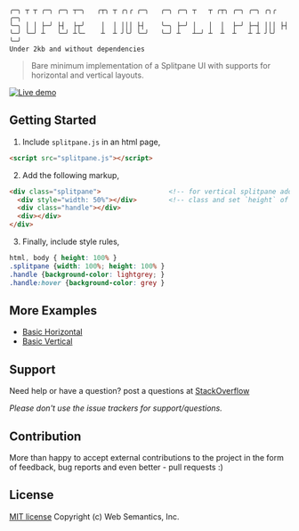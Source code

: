 ```
╭─╮ ┬ ┬ ╭─╮ ╭─╮ ┬─╮   ╭┬╮ ┬ ╭╮╭ ╭─╮   ╭─╮ ╭─╮ ┬   ┬ ╭┬╮ ╭─╮ ╭─╮ ╭╮╭ ╭─╮  
╰─╮ │ │ ├─╯ ├┤  ├┬╯    │  │ │││ ├┤    ╰─╮ ├─╯ │   │  │  ├─╯ ├─┤ │││ ├┤   
╰─╯ ╰─╯ ┴   ╰─╯ ┴╰─    ┴  ┴ ╯╰╯ ╰─╯   ╰─╯ ┴   ┴─╯ ┴  ┴  ┴   ┴ ┴ ╯╰╯ ╰─╯  
Under 2kb and without dependencies 
```
> Bare minimum implementation of a Splitpane UI with supports for horizontal and vertical layouts.

[![Live demo](https://img.shields.io/badge/Live%20demo-%E2%86%92-9D6EB3.svg?style=flat-square)](https://websemantics.github.io/super-tiny-splitpane)

## Getting Started

1. Include `splitpane.js` in an html page,

```html
<script src="splitpane.js"></script>
```

 2. Add the following markup,

 ```html
 <div class="splitpane">                 <!-- for vertical splitpane add  `vertical` -->
   <div style="width: 50%"></div>        <!-- class and set `height` of first child -->
   <div class="handle"></div>
   <div></div>
 </div> 
```

3. Finally, include style rules, 

```css
html, body { height: 100% }
.splitpane {width: 100%; height: 100% }
.handle {background-color: lightgrey; }
.handle:hover {background-color: grey }
```

## More Examples

- [Basic Horizontal](https://websemantics.github.io/super-tiny-splitpane/examples/basic-horizontal.html)
- [Basic Vertical](https://websemantics.github.io/super-tiny-splitpane/examples/basic-vertical.html)

## Support

Need help or have a question? post a questions at [StackOverflow](https://stackoverflow.com/questions/tagged/super-tiny-splitpane+websemantics)

*Please don't use the issue trackers for support/questions.*

## Contribution

More than happy to accept external contributions to the project in the form of feedback, bug reports and even better - pull requests :)

## License

[MIT license](http://opensource.org/licenses/mit-license.php)
Copyright (c) Web Semantics, Inc.